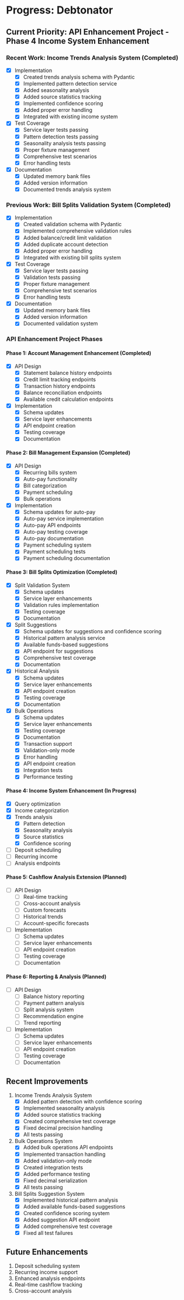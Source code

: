 # Progress: Debtonator

## Current Priority: API Enhancement Project - Phase 4 Income System Enhancement

### Recent Work: Income Trends Analysis System (Completed)
- [x] Implementation
  - [x] Created trends analysis schema with Pydantic
  - [x] Implemented pattern detection service
  - [x] Added seasonality analysis
  - [x] Added source statistics tracking
  - [x] Implemented confidence scoring
  - [x] Added proper error handling
  - [x] Integrated with existing income system
- [x] Test Coverage
  - [x] Service layer tests passing
  - [x] Pattern detection tests passing
  - [x] Seasonality analysis tests passing
  - [x] Proper fixture management
  - [x] Comprehensive test scenarios
  - [x] Error handling tests
- [x] Documentation
  - [x] Updated memory bank files
  - [x] Added version information
  - [x] Documented trends analysis system

### Previous Work: Bill Splits Validation System (Completed)
- [x] Implementation
  - [x] Created validation schema with Pydantic
  - [x] Implemented comprehensive validation rules
  - [x] Added balance/credit limit validation
  - [x] Added duplicate account detection
  - [x] Added proper error handling
  - [x] Integrated with existing bill splits system
- [x] Test Coverage
  - [x] Service layer tests passing
  - [x] Validation tests passing
  - [x] Proper fixture management
  - [x] Comprehensive test scenarios
  - [x] Error handling tests
- [x] Documentation
  - [x] Updated memory bank files
  - [x] Added version information
  - [x] Documented validation system

### API Enhancement Project Phases

#### Phase 1: Account Management Enhancement (Completed)
- [x] API Design
  - [x] Statement balance history endpoints
  - [x] Credit limit tracking endpoints
  - [x] Transaction history endpoints
  - [x] Balance reconciliation endpoints
  - [x] Available credit calculation endpoints
- [x] Implementation
  - [x] Schema updates
  - [x] Service layer enhancements
  - [x] API endpoint creation
  - [x] Testing coverage
  - [x] Documentation

#### Phase 2: Bill Management Expansion (Completed)
- [x] API Design
  - [x] Recurring bills system
  - [x] Auto-pay functionality
  - [x] Bill categorization
  - [x] Payment scheduling
  - [x] Bulk operations
- [x] Implementation
  - [x] Schema updates for auto-pay
  - [x] Auto-pay service implementation
  - [x] Auto-pay API endpoints
  - [x] Auto-pay testing coverage
  - [x] Auto-pay documentation
  - [x] Payment scheduling system
  - [x] Payment scheduling tests
  - [x] Payment scheduling documentation

#### Phase 3: Bill Splits Optimization (Completed)
- [x] Split Validation System
  - [x] Schema updates
  - [x] Service layer enhancements
  - [x] Validation rules implementation
  - [x] Testing coverage
  - [x] Documentation
- [x] Split Suggestions
  - [x] Schema updates for suggestions and confidence scoring
  - [x] Historical pattern analysis service
  - [x] Available funds-based suggestions
  - [x] API endpoint for suggestions
  - [x] Comprehensive test coverage
  - [x] Documentation
- [x] Historical Analysis
  - [x] Schema updates
  - [x] Service layer enhancements
  - [x] API endpoint creation
  - [x] Testing coverage
  - [x] Documentation
- [x] Bulk Operations
  - [x] Schema updates
  - [x] Service layer enhancements
  - [x] Testing coverage
  - [x] Documentation
  - [x] Transaction support
  - [x] Validation-only mode
  - [x] Error handling
  - [x] API endpoint creation
  - [x] Integration tests
  - [x] Performance testing

#### Phase 4: Income System Enhancement (In Progress)
- [x] Query optimization
- [x] Income categorization
- [x] Trends analysis
  - [x] Pattern detection
  - [x] Seasonality analysis
  - [x] Source statistics
  - [x] Confidence scoring
- [ ] Deposit scheduling
- [ ] Recurring income
- [ ] Analysis endpoints

#### Phase 5: Cashflow Analysis Extension (Planned)
- [ ] API Design
  - [ ] Real-time tracking
  - [ ] Cross-account analysis
  - [ ] Custom forecasts
  - [ ] Historical trends
  - [ ] Account-specific forecasts
- [ ] Implementation
  - [ ] Schema updates
  - [ ] Service layer enhancements
  - [ ] API endpoint creation
  - [ ] Testing coverage
  - [ ] Documentation

#### Phase 6: Reporting & Analysis (Planned)
- [ ] API Design
  - [ ] Balance history reporting
  - [ ] Payment pattern analysis
  - [ ] Split analysis system
  - [ ] Recommendation engine
  - [ ] Trend reporting
- [ ] Implementation
  - [ ] Schema updates
  - [ ] Service layer enhancements
  - [ ] API endpoint creation
  - [ ] Testing coverage
  - [ ] Documentation

## Recent Improvements
1. Income Trends Analysis System
   - [x] Added pattern detection with confidence scoring
   - [x] Implemented seasonality analysis
   - [x] Added source statistics tracking
   - [x] Created comprehensive test coverage
   - [x] Fixed decimal precision handling
   - [x] All tests passing

2. Bulk Operations System
   - [x] Added bulk operations API endpoints
   - [x] Implemented transaction handling
   - [x] Added validation-only mode
   - [x] Created integration tests
   - [x] Added performance testing
   - [x] Fixed decimal serialization
   - [x] All tests passing

3. Bill Splits Suggestion System
   - [x] Implemented historical pattern analysis
   - [x] Added available funds-based suggestions
   - [x] Created confidence scoring system
   - [x] Added suggestion API endpoint
   - [x] Added comprehensive test coverage
   - [x] Fixed all test failures

## Future Enhancements
1. Deposit scheduling system
2. Recurring income support
3. Enhanced analysis endpoints
4. Real-time cashflow tracking
5. Cross-account analysis
